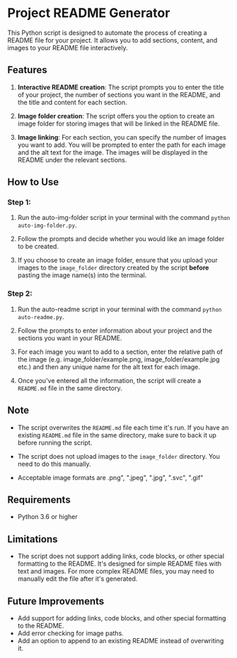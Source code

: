 # Project README Generator

This Python script is designed to automate the process of creating a README file for your project. It allows you to add sections, content, and images to your README file interactively.

## Features

1. **Interactive README creation**: The script prompts you to enter the title of your project, the number of sections you want in the README, and the title and content for each section.

2. **Image folder creation**: The script offers you the option to create an image folder for storing images that will be linked in the README file.

3. **Image linking**: For each section, you can specify the number of images you want to add. You will be prompted to enter the path for each image and the alt text for the image. The images will be displayed in the README under the relevant sections.

## How to Use

### Step 1:

1. Run the auto-img-folder script in your terminal with the command `python auto-img-folder.py`.

2. Follow the prompts and decide whether you would like an image folder to be created.

3. If you choose to create an image folder, ensure that you upload your images to the `image_folder` directory created by the script **before** pasting the image name(s) into the terminal.


### Step 2: 

1. Run the auto-readme script in your terminal with the command `python auto-readme.py`.

2. Follow the prompts to enter information about your project and the sections you want in your README. 

3. For each image you want to add to a section, enter the relative path of the image (e.g. image_folder/example.png, image_folder/example.jpg etc.) and then any unique name for the alt text for each image.

4. Once you've entered all the information, the script will create a `README.md` file in the same directory.

## Note

- The script overwrites the `README.md` file each time it's run. If you have an existing `README.md` file in the same directory, make sure to back it up before running the script.

- The script does not upload images to the `image_folder` directory. You need to do this manually.

- Acceptable image formats are .png", ".jpeg", ".jpg", ".svc", ".gif"

## Requirements

- Python 3.6 or higher

## Limitations

- The script does not support adding links, code blocks, or other special formatting to the README. It's designed for simple README files with text and images. For more complex README files, you may need to manually edit the file after it's generated.

## Future Improvements

- Add support for adding links, code blocks, and other special formatting to the README.
- Add error checking for image paths.
- Add an option to append to an existing README instead of overwriting it.